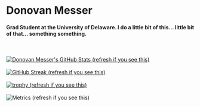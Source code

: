 # Donovan Messer
#### Grad Student at the University of Delaware. I do a little bit of this... little bit of that... something something.
<br></br>
[![Donovan Messer's GitHub Stats (refresh if you see this)](https://github-readme-stats.vercel.app/api/?username=donomess&showicons=true&count_private=true&theme=react)]()
<br></br>
[![GitHub Streak (refresh if you see this)](https://github-readme-streak-stats.herokuapp.com/?user=donomess&theme=dark)](https://git.io/streak-stats)
<br></br>
[![trophy (refresh if you see this)](https://github-profile-trophy.vercel.app/?username=donomess&theme=darkhub&row=1&column=9)](https://github.com/ryo-ma/github-profile-trophy)
<br></br>
![Metrics (refresh if you see this)](https://metrics.lecoq.io/donomess?template=classic&repositories.forks=true&base.header=0&base=header%2C%20activity%2C%20community%2C%20repositories%2C%20metadata&base.indepth=false&base.hireable=false&config.timezone=America%2FNew_York)
<br></br>
